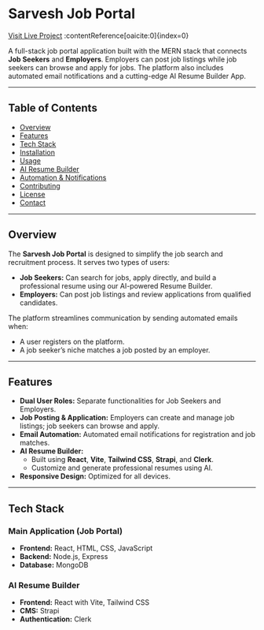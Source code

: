# Sarvesh Job Portal

[Visit Live Project](https://sarvesh-job-portal.onrender.com) :contentReference[oaicite:0]{index=0}

A full-stack job portal application built with the MERN stack that connects **Job Seekers** and **Employers**. Employers can post job listings while job seekers can browse and apply for jobs. The platform also includes automated email notifications and a cutting-edge AI Resume Builder App.

---

## Table of Contents

- [Overview](#overview)
- [Features](#features)
- [Tech Stack](#tech-stack)
- [Installation](#installation)
- [Usage](#usage)
- [AI Resume Builder](#ai-resume-builder)
- [Automation & Notifications](#automation--notifications)
- [Contributing](#contributing)
- [License](#license)
- [Contact](#contact)

---

## Overview

The **Sarvesh Job Portal** is designed to simplify the job search and recruitment process. It serves two types of users:
- **Job Seekers:** Can search for jobs, apply directly, and build a professional resume using our AI-powered Resume Builder.
- **Employers:** Can post job listings and review applications from qualified candidates.

The platform streamlines communication by sending automated emails when:
- A user registers on the platform.
- A job seeker’s niche matches a job posted by an employer.

---

## Features

- **Dual User Roles:** Separate functionalities for Job Seekers and Employers.
- **Job Posting & Application:** Employers can create and manage job listings; job seekers can browse and apply.
- **Email Automation:** Automated email notifications for registration and job matches.
- **AI Resume Builder:** 
  - Built using **React**, **Vite**, **Tailwind CSS**, **Strapi**, and **Clerk**.
  - Customize and generate professional resumes using AI.
- **Responsive Design:** Optimized for all devices.

---

## Tech Stack

### Main Application (Job Portal)
- **Frontend:** React, HTML, CSS, JavaScript
- **Backend:** Node.js, Express
- **Database:** MongoDB

### AI Resume Builder
- **Frontend:** React with Vite, Tailwind CSS
- **CMS:** Strapi
- **Authentication:** Clerk
